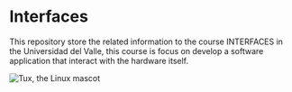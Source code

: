 # Interfaces
This repository store the related information to the course INTERFACES in the Universidad del Valle, this course is focus on develop a software application that interact with the hardware itself.

![Tux, the Linux mascot](/assets/images/tux.png)




















